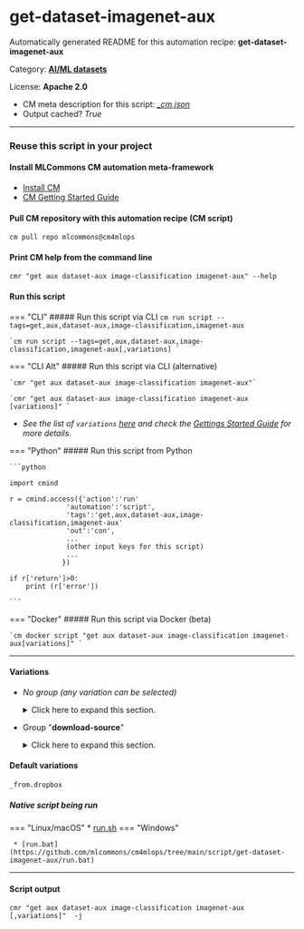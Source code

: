 # get-dataset-imagenet-aux
Automatically generated README for this automation recipe: **get-dataset-imagenet-aux**

Category: **[AI/ML datasets](..)**

License: **Apache 2.0**


* CM meta description for this script: *[_cm.json](https://github.com/mlcommons/cm4mlops/tree/main/script/get-dataset-imagenet-aux/_cm.json)*
* Output cached? *True*

---
### Reuse this script in your project

#### Install MLCommons CM automation meta-framework

* [Install CM](https://docs.mlcommons.org/ck/install)
* [CM Getting Started Guide](https://docs.mlcommons.org/ck/getting-started/)

#### Pull CM repository with this automation recipe (CM script)

```cm pull repo mlcommons@cm4mlops```

#### Print CM help from the command line

````cmr "get aux dataset-aux image-classification imagenet-aux" --help````

#### Run this script

=== "CLI"
    ##### Run this script via CLI
    `cm run script --tags=get,aux,dataset-aux,image-classification,imagenet-aux`

    `cm run script --tags=get,aux,dataset-aux,image-classification,imagenet-aux[,variations] `

=== "CLI Alt"
    ##### Run this script via CLI (alternative)

    `cmr "get aux dataset-aux image-classification imagenet-aux"`

    `cmr "get aux dataset-aux image-classification imagenet-aux [variations]" `


* *See the list of `variations` [here](#variations) and check the [Gettings Started Guide](https://github.com/mlcommons/ck/blob/dev/docs/getting-started.md) for more details.*

=== "Python"
    ##### Run this script from Python


    ```python

    import cmind

    r = cmind.access({'action':'run'
                  'automation':'script',
                  'tags':'get,aux,dataset-aux,image-classification,imagenet-aux'
                  'out':'con',
                  ...
                  (other input keys for this script)
                  ...
                 })

    if r['return']>0:
        print (r['error'])

    ```


=== "Docker"
    ##### Run this script via Docker (beta)

    `cm docker script "get aux dataset-aux image-classification imagenet-aux[variations]" `

___


#### Variations

  * *No group (any variation can be selected)*
    <details>
    <summary>Click here to expand this section.</summary>

    * `_2012`
      - Environment variables:
        - *CM_DATASET_AUX_VER*: `2012`
      - Workflow:

    </details>


  * Group "**download-source**"
    <details>
    <summary>Click here to expand this section.</summary>

    * `_from.berkeleyvision`
      - Environment variables:
        - *CM_WGET_URL*: `http://dl.caffe.berkeleyvision.org/caffe_ilsvrc12.tar.gz`
      - Workflow:
    * **`_from.dropbox`** (default)
      - Environment variables:
        - *CM_WGET_URL*: `https://www.dropbox.com/s/92n2fyej3lzy3s3/caffe_ilsvrc12.tar.gz`
      - Workflow:

    </details>


#### Default variations

`_from.dropbox`

##### Native script being run
=== "Linux/macOS"
     * [run.sh](https://github.com/mlcommons/cm4mlops/tree/main/script/get-dataset-imagenet-aux/run.sh)
=== "Windows"

     * [run.bat](https://github.com/mlcommons/cm4mlops/tree/main/script/get-dataset-imagenet-aux/run.bat)
___
#### Script output
`cmr "get aux dataset-aux image-classification imagenet-aux [,variations]"  -j`